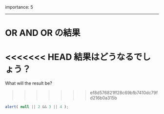 importance: 5

---

# OR AND OR の結果

<<<<<<< HEAD
結果はどうなるでしょう？
=======
What will the result be?
>>>>>>> ef8d576821ff28c69bfb7410dc79fd216b0a315b

```js
alert( null || 2 && 3 || 4 );
```
